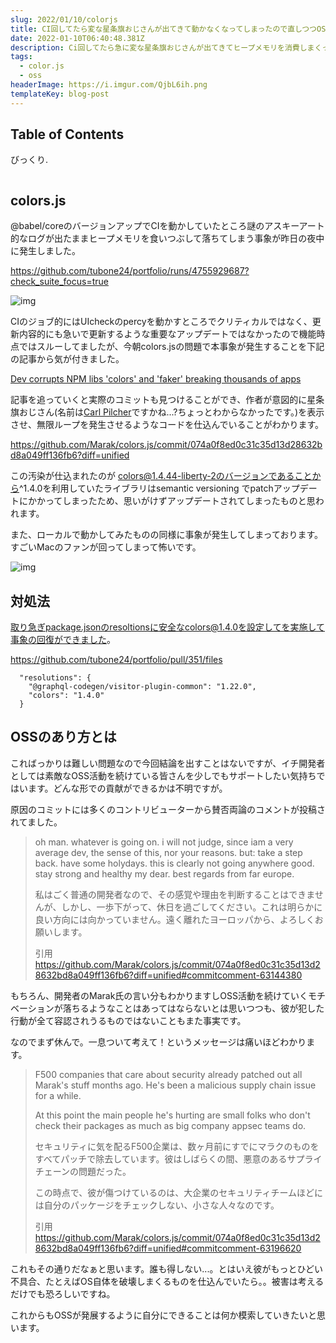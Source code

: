 ```yaml
---
slug: 2022/01/10/colorjs
title: CI回してたら変な星条旗おじさんが出てきて動かなくなってしまったので直しつつOSSのあり方を考える
date: 2022-01-10T06:40:48.381Z
description: Ci回してたら急に変な星条旗おじさんが出てきてヒープメモリを消費しまくって止まってしまっていました。
tags:
  - color.js
  - oss
headerImage: https://i.imgur.com/QjbL6ih.png
templateKey: blog-post
---
```

## Table of Contents

びっくり.

```toc

```

## colors.js

@babel/coreのバージョンアップでCIを動かしていたところ謎のアスキーアート的なログが出たままヒープメモリを食いつぶして落ちてしまう事象が昨日の夜中に発生しました。

<https://github.com/tubone24/portfolio/runs/4755929687?check_suite_focus=true>

![img](https://i.imgur.com/QjbL6ih.png)

CIのジョブ的にはUIcheckのpercyを動かすところでクリティカルではなく、更新内容的にも急いで更新するような重要なアップデートではなかったので機能時点ではスルーしてましたが、今朝colors.jsの問題で本事象が発生することを下記の記事から気が付きました。

[Dev corrupts NPM libs 'colors' and 'faker' breaking thousands of apps](https://www.bleepingcomputer.com/news/security/dev-corrupts-npm-libs-colors-and-faker-breaking-thousands-of-apps/)

記事を追っていくと実際のコミットも見つけることができ、作者が意図的に星条旗おじさん(名前は[Carl Pilcher](https://astrobiology.nasa.gov/nai/directory/pilcher-carl/index.html)ですかね...?ちょっとわからなかったです。)を表示させ、無限ループを発生させるようなコードを仕込んでいることがわかります。

<https://github.com/Marak/colors.js/commit/074a0f8ed0c31c35d13d28632bd8a049ff136fb6?diff=unified>

この汚染が仕込まれたのが colors@1.4.44-liberty-2のバージョンであることから^1.4.0を利用していたライブラリはsemantic versioning でpatchアップデートにかかってしまったため、思いがけずアップデートされてしまったものと思われます。

また、ローカルで動かしてみたものの同様に事象が発生してしまっております。すごいMacのファンが回ってしまって怖いです。

![img](https://i.imgur.com/d6EyJpJ.gif)

## 対処法

取り急ぎpackage.jsonのresoltionsに安全なcolors@1.4.0を設定してを実施して事象の回復ができました。

https://github.com/tubone24/portfolio/pull/351/files

```
  "resolutions": {
    "@graphql-codegen/visitor-plugin-common": "1.22.0",
    "colors": "1.4.0"
  }
```

## OSSのあり方とは

こればっかりは難しい問題なので今回結論を出すことはないですが、イチ開発者としては素敵なOSS活動を続けている皆さんを少しでもサポートしたい気持ちではいます。どんな形での貢献ができるかは不明ですが。

原因のコミットには多くのコントリビューターから賛否両論のコメントが投稿されてました。

> oh man. whatever is going on. i will not judge, since iam a very average dev, the sense of this, nor your reasons. but: take a step back. have some holydays. this is clearly not going anywhere good. stay strong and healthy my dear. best regards from far europe.
> 
> 私はごく普通の開発者なので、その感覚や理由を判断することはできませんが、しかし、一歩下がって、休日を過ごしてください。これは明らかに良い方向には向かっていません。遠く離れたヨーロッパから、よろしくお願いします。
> 
> 引用 https://github.com/Marak/colors.js/commit/074a0f8ed0c31c35d13d28632bd8a049ff136fb6?diff=unified#commitcomment-63144380

もちろん、開発者のMarak氏の言い分もわかりますしOSS活動を続けていくモチベーションが落ちるようなことはあってはならないとは思いつつも、彼が犯した行動が全て容認されうるものではないこともまた事実です。

なのでまず休んで。一息ついて考えて！というメッセージは痛いほどわかります。


> F500 companies that care about security already patched out all Marak's stuff months ago. He's been a malicious supply chain issue for a while.
> 
> At this point the main people he's hurting are small folks who don't check their packages as much as big company appsec teams do.
> 
> セキュリティに気を配るF500企業は、数ヶ月前にすでにマラクのものをすべてパッチで除去しています。彼はしばらくの間、悪意のあるサプライチェーンの問題だった。
> 
> この時点で、彼が傷つけているのは、大企業のセキュリティチームほどには自分のパッケージをチェックしない、小さな人々なのです。
> 
> 引用 https://github.com/Marak/colors.js/commit/074a0f8ed0c31c35d13d28632bd8a049ff136fb6?diff=unified#commitcomment-63196620

これもその通りだなぁと思います。誰も得しない...。とはいえ彼がもっとひどい不具合、たとえばOS自体を破壊しまくるものを仕込んでいたら。。被害は考えるだけでも恐ろしいですね。

これからもOSSが発展するように自分にできることは何か模索していきたいと思います。

